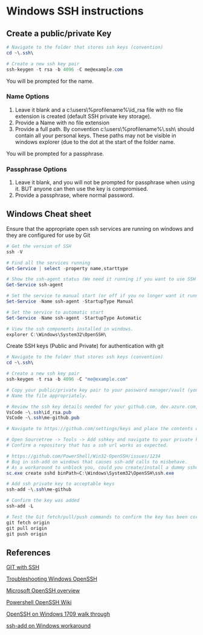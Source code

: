 # Windows SSH instructions

## Create a public/private Key

```powershell
# Navigate to the folder that stores ssh keys (convention)
cd ~\.ssh\

# Create a new ssh key pair
ssh-keygen -t rsa -b 4096 -C me@example.com
```

You will be prompted for the name.

### Name Options

1. Leave it blank and a c:\users\\%profilename%\id_rsa file with no file extension is created (default SSH private key storage).
2. Provide a Name with no file extension
3. Provide a full path.  By convention c:\users\\%profilename%\\.ssh\ should contain all your personal keys. These paths may not be visible in windows explorer (due to the dot at the start of the folder name.

You will be prompted for a passphrase.

### Passphrase Options

1. Leave it blank, and you will not be prompted for passphrase when using it. BUT anyone can then use the key is compromised.
2. Provide a passphrase, where normal password.

## Windows Cheat sheet

Ensure that the appropriate open ssh services are running on windows and they are configured for use by Git

```powershell
# Get the version of SSH
ssh -V

# Find all the services running
Get-Service | select -property name,starttype

# Show the ssh-agent status (We need it running if you want to use SSH keys in windows)
Get-Service ssh-agent

# Set the service to manual start (or off if you no longer want it running)
Set-Service -Name ssh-agent -StartupType Manual

# Set the service to automatic start
Set-Service -Name ssh-agent -StartupType Automatic

# View the ssh components installed in windows.
explorer C:\Windows\System32\OpenSSH\
```

Create SSH keys (Public and Private) for authentication with git

```powershell
# Navigate to the folder that stores ssh keys (convention)
cd ~\.ssh\

# Create a new ssh key pair
ssh-keygen -t rsa -b 4096 -C "me@example.com"

# Copy your public/private key pair to your password manager/vault (you should maintain security on the private key (no file extension))
# Name the file appropriately.

# Review the ssh key details needed for your github.com, dev.azure.com, bitbucket.org git accounts.
VsCode ~\.ssh\id_rsa.pub
VsCode ~\.ssh\me-github.pub

# Navigate to https://github.com/settings/keys and place the contents of the pub file into github settings for your profile.

# Open Sourcetree -> Tools -> Add sshkey and navigate to your private key (no extension).
# Confirm a repository that has a ssh url works as expected.

# https://github.com/PowerShell/Win32-OpenSSH/issues/1234
# Bug in ssh-add on windows that causes ssh-add calls to misbehave.
# As a workaround to unblock you, could you create/install a dummy sshd service like this:
sc.exe create sshd binPath=C:\Windows\System32\OpenSSH\ssh.exe

# Add ssh private key to acceptable keys
ssh-add ~\.ssh\me-github

# Confirm the key was added
ssh-add -L

# Test the Git fetch/pull/push commands to confirm the key has been correctly registered.
git fetch origin
git pull origin
git push origin
```

## References

[GIT with SSH](https://dev.to/bdbch/setting-up-ssh-and-git-on-windows-10-2khk)

[Troubleshooting Windows OpenSSH](https://github.com/PowerShell/Win32-OpenSSH/issues/1133)

[Microsoft OpenSSH overview](https://docs.microsoft.com/en-us/windows-server/administration/openssh/openssh_overview)

[Powershell OpenSSH Wiki](https://github.com/powershell/Win32-OpenSSH/wiki)

[OpenSSH on Windows 1709 walk through](https://devblogs.microsoft.com/powershell/using-the-openssh-beta-in-windows-10-fall-creators-update-and-windows-server-1709/)

[ssh-add on Windows workaround](https://github.com/PowerShell/Win32-OpenSSH/issues/1234)
